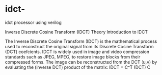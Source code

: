 # idct-
idct processor using verilog


Inverse Discrete Cosine Transform (IDCT) Theory
Introduction to IDCT

The Inverse Discrete Cosine Transform (IDCT) is the mathematical process used to reconstruct 
the original signal from its Discrete Cosine Transform (DCT) coefcients. IDCT is widely used in 
image and video compression standards such as JPEG, MPEG,  to restore image blocks from 
their compressed forms.
The image can be reconstructed from the DCT (u,v) by evaluating the (inverse 
DCT) product of the matrix: 
IDCT = C^T (DCT) C

